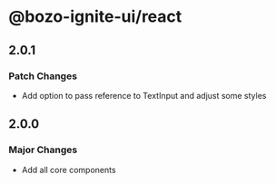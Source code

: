 # @bozo-ignite-ui/react

## 2.0.1

### Patch Changes

- Add option to pass reference to TextInput and adjust some styles

## 2.0.0

### Major Changes

- Add all core components
